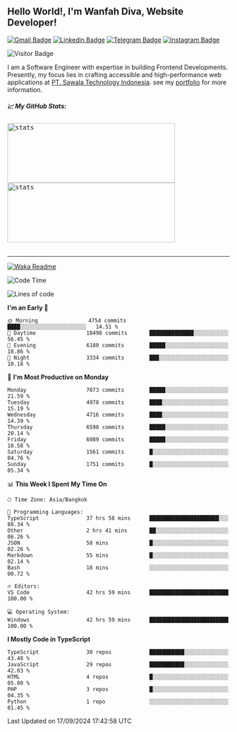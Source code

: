 ## Hello World!, I'm Wanfah Diva, Website Developer!

[![Gmail Badge](https://img.shields.io/badge/-Gmail-white?style=plastic&logo=Gmail&link=mailto:aditputrafirmansyah@gmail.com)](mailto:wanfahdivaa@gmail.com)
[![Linkedin Badge](https://img.shields.io/badge/-LinkedIn-blue?style=plastic&logo=Linkedin&link=https://www.linkedin.com/in/aditputrafirmansyah/)](https://www.linkedin.com/in/wanfahdiva/)
[![Telegram Badge](https://img.shields.io/badge/-Telegram-blue?style=plastic&logo=telegram&link=https://t.me/Adithya_13)](https://t.me/wanfahdiva)
[![Instagram Badge](https://img.shields.io/badge/-Instagram-white?style=plastic&logo=instagram&link=https://www.instagram.com/adithya_firmansyahputra/)](https://www.instagram.com/wnfhdva/)

![Visitor Badge](https://visitor-badge.laobi.icu/badge?page_id=wanfahdiva.wanfahdiva)

<p>
I am a Software Engineer with expertise in building Frontend Developments.
Presently, my focus lies in crafting accessible and high-performance web applications at  <a href="https://sawala/tech" target="_blank">PT. Sawala Technology Indonesia</a>. see my <a href="http://wanfahdiva-com.vercel.app/" target="_blank">portfolio</a> for more information.
</p>

<h5 align="left">
  
📈 **My GitHub Stats:**

</h5>

<div align="left">
<kbd>
    <img height="135em" width="380em" alt="stats" src="https://github-readme-streak-stats.herokuapp.com?user=wanfahdiva&theme=tokyonight_duo&hide_border=true&dates=27DDC9" />
</kbd>
<kbd>
    <img height="135em" width="380em" alt="stats" src="https://github-readme-activity-graph.vercel.app/graph?username=wanfahdiva&theme=react&hide_title=true"></kbd>
</div>

<br />

---

[![Waka Readme](https://github.com/wanfahdiva/wanfahdiva/actions/workflows/waka.yml/badge.svg)](https://github.com/wanfahdiva/wanfahdiva/actions/workflows/waka.yml)

<!--START_SECTION:waka-->
![Code Time](http://img.shields.io/badge/Code%20Time-1%2C120%20hrs%2011%20mins-blue)

![Lines of code](https://img.shields.io/badge/From%20Hello%20World%20I%27ve%20Written-19.9%20million%20lines%20of%20code-blue)

**I'm an Early 🐤** 

```text
🌞 Morning                4754 commits        ████░░░░░░░░░░░░░░░░░░░░░   14.51 % 
🌆 Daytime                18498 commits       ██████████████░░░░░░░░░░░   56.45 % 
🌃 Evening                6180 commits        █████░░░░░░░░░░░░░░░░░░░░   18.86 % 
🌙 Night                  3334 commits        ███░░░░░░░░░░░░░░░░░░░░░░   10.18 % 
```
📅 **I'm Most Productive on Monday** 

```text
Monday                   7073 commits        █████░░░░░░░░░░░░░░░░░░░░   21.59 % 
Tuesday                  4978 commits        ████░░░░░░░░░░░░░░░░░░░░░   15.19 % 
Wednesday                4716 commits        ████░░░░░░░░░░░░░░░░░░░░░   14.39 % 
Thursday                 6598 commits        █████░░░░░░░░░░░░░░░░░░░░   20.14 % 
Friday                   6089 commits        █████░░░░░░░░░░░░░░░░░░░░   18.58 % 
Saturday                 1561 commits        █░░░░░░░░░░░░░░░░░░░░░░░░   04.76 % 
Sunday                   1751 commits        █░░░░░░░░░░░░░░░░░░░░░░░░   05.34 % 
```


📊 **This Week I Spent My Time On** 

```text
🕑︎ Time Zone: Asia/Bangkok

💬 Programming Languages: 
TypeScript               37 hrs 58 mins      ██████████████████████░░░   88.34 % 
Other                    2 hrs 41 mins       ██░░░░░░░░░░░░░░░░░░░░░░░   06.26 % 
JSON                     58 mins             █░░░░░░░░░░░░░░░░░░░░░░░░   02.26 % 
Markdown                 55 mins             █░░░░░░░░░░░░░░░░░░░░░░░░   02.14 % 
Bash                     18 mins             ░░░░░░░░░░░░░░░░░░░░░░░░░   00.72 % 

🔥 Editors: 
VS Code                  42 hrs 59 mins      █████████████████████████   100.00 % 

💻 Operating System: 
Windows                  42 hrs 59 mins      █████████████████████████   100.00 % 
```

**I Mostly Code in TypeScript** 

```text
TypeScript               30 repos            ███████████░░░░░░░░░░░░░░   43.48 % 
JavaScript               29 repos            ███████████░░░░░░░░░░░░░░   42.03 % 
HTML                     4 repos             █░░░░░░░░░░░░░░░░░░░░░░░░   05.80 % 
PHP                      3 repos             █░░░░░░░░░░░░░░░░░░░░░░░░   04.35 % 
Python                   1 repo              ░░░░░░░░░░░░░░░░░░░░░░░░░   01.45 % 
```




 Last Updated on 17/09/2024 17:42:58 UTC
<!--END_SECTION:waka-->
